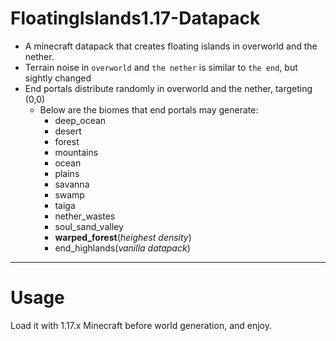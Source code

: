 # FloatingIslands1.17-Datapack
- A minecraft datapack that creates floating islands in overworld and the nether.
- Terrain noise in `overworld` and `the nether` is similar to `the end`, but sightly changed
- End portals distribute randomly in overworld and the nether, targeting (0,0)
  - Below are the biomes that end portals may generate:
    - deep_ocean
    - desert
    - forest
    - mountains
    - ocean
    - plains
    - savanna
    - swamp
    - taiga
    - nether_wastes
    - soul_sand_valley
    - **warped_forest**(*heighest density*)
    - end_highlands(*vanilla datapack*)
--------------------------------
# Usage
Load it with 1.17.x Minecraft before world generation, and enjoy.
